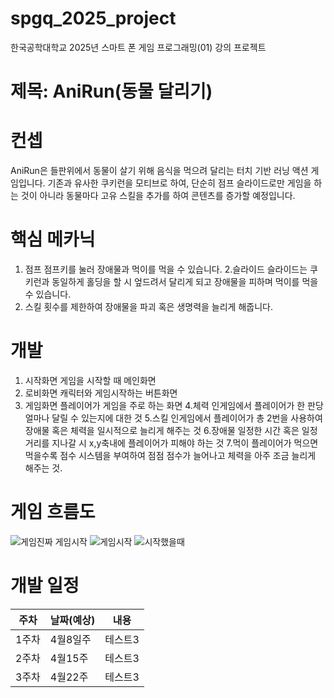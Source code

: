 # spgq_2025_project

 한국공학대학교 2025년 스마트 폰 게임 프로그래밍(01) 강의 프로젝트
 
# 제목: AniRun(동물 달리기)

# 컨셉

AniRun은 들판위에서 동물이 살기 위해 음식을 먹으려 달리는 터치 기반 러닝 액션 게임입니다.
기존과 유사한 쿠키런을 모티브로 하여, 단순히 점프 슬라이드로만 게임을 하는 것이 아니라 동물마다 고유 스킬을 추가를 하여 콘텐츠를 증가할 예정입니다.

# 핵심 메카닉

1. 점프
  점프키를 눌러 장애물과 먹이를 먹을 수 있습니다.
2.슬라이드
 슬라이드는 쿠키런과 동일하게 홀딩을 할 시 엎드려서 달리게 되고 장애물을 피하며 먹이를 먹을 수 있습니다.
3. 스킬
   횟수를 제한하여 장애물을 파괴 혹은 생명력을 늘리게 해줍니다.

# 개발
1. 시작화면
   게임을 시작할 때 메인화면
2. 로비화면
   캐릭터와 게임시작하는 버튼화면
3. 게임화면
   플레이어가 게임을 주로 하는 화면
4.체력
  인게임에서 플레이어가 한 판당 얼마나 달릴 수 있는지에 대한 것
5.스킬
 인게임에서 플레이어가 총 2번을 사용하여 장애물 혹은 체력을 일시적으로 늘리게 해주는 것
6.장애물
 일정한 시간 혹은 일정 거리를 지나갈 시 x,y축내에 플레이어가 피해야 하는 것
7.먹이
 플레이어가 먹으면 먹을수록 점수 시스템을 부여하여 점점 점수가 늘어나고 체력을 아주 조금 늘리게 해주는 것.

# 게임 흐름도



![게임진짜 게임시작](https://github.com/user-attachments/assets/75ddb237-6a71-466a-9dc5-a8667933f408)
![게임시작](https://github.com/user-attachments/assets/7f96d883-9088-4de4-9673-904383ab3dbf)
![시작했을때](https://github.com/user-attachments/assets/ef5974dc-c47a-491e-9da9-2d43cf91f4f9)

# 개발 일정


|주차|날짜(예상)|내용|
|------|---|---|
|1주차|4월8일주|테스트3|
|2주차|4월15주|테스트3|
|3주차|4월22주|테스트3|
